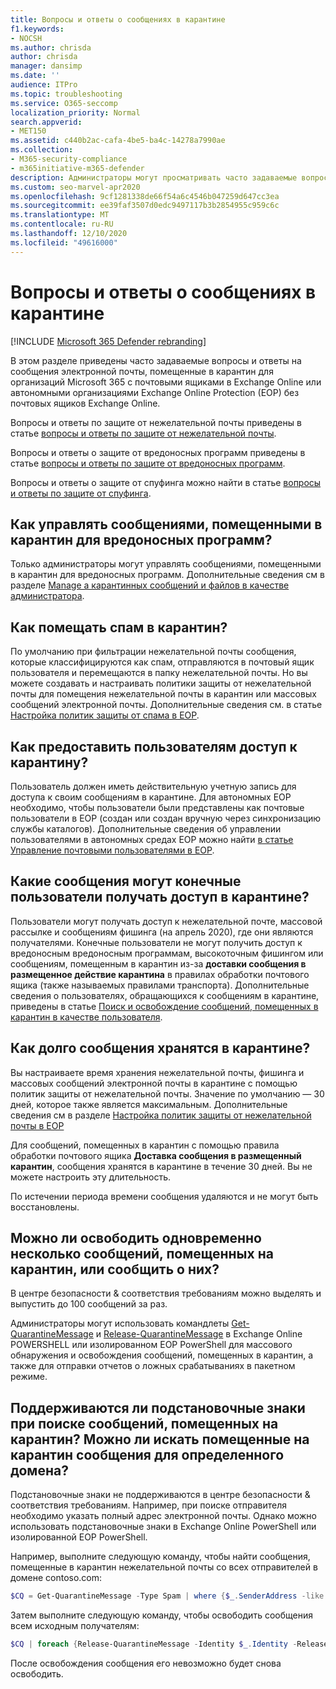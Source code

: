 ```yaml
---
title: Вопросы и ответы о сообщениях в карантине
f1.keywords:
- NOCSH
ms.author: chrisda
author: chrisda
manager: dansimp
ms.date: ''
audience: ITPro
ms.topic: troubleshooting
ms.service: O365-seccomp
localization_priority: Normal
search.appverid:
- MET150
ms.assetid: c440b2ac-cafa-4be5-ba4c-14278a7990ae
ms.collection:
- M365-security-compliance
- m365initiative-m365-defender
description: Администраторы могут просматривать часто задаваемые вопросы и ответы о сообщениях, помещенных в карантин, в Exchange Online Protection (EOP).
ms.custom: seo-marvel-apr2020
ms.openlocfilehash: 9cf1281338de66f54a6c4546b047259d647cc3ea
ms.sourcegitcommit: ee39faf3507d0edc9497117b3b2854955c959c6c
ms.translationtype: MT
ms.contentlocale: ru-RU
ms.lasthandoff: 12/10/2020
ms.locfileid: "49616000"
---
```

# <a name="quarantined-messages-faq"></a>Вопросы и ответы о сообщениях в карантине

[!INCLUDE [Microsoft 365 Defender rebranding](../includes/microsoft-defender-for-office.md)]


В этом разделе приведены часто задаваемые вопросы и ответы на сообщения электронной почты, помещенные в карантин для организаций Microsoft 365 с почтовыми ящиками в Exchange Online или автономными организациями Exchange Online Protection (EOP) без почтовых ящиков Exchange Online.

Вопросы и ответы по защите от нежелательной почты приведены в статье [вопросы и ответы по защите от нежелательной почты](anti-spam-protection-faq.md).

Вопросы и ответы о защите от вредоносных программ приведены в статье [вопросы и ответы по защите от вредоносных программ](anti-malware-protection-faq-eop.md).

Вопросы и ответы о защите от спуфинга можно найти в статье [вопросы и ответы по защите от спуфинга](anti-spoofing-protection-faq.md).

## <a name="how-do-i-manage-messages-that-were-quarantined-for-malware"></a>Как управлять сообщениями, помещенными в карантин для вредоносных программ?

Только администраторы могут управлять сообщениями, помещенными в карантин для вредоносных программ. Дополнительные сведения см в разделе [Manage a карантинных сообщений и файлов в качестве администратора](manage-quarantined-messages-and-files.md).

## <a name="how-do-i-quarantine-spam"></a>Как помещать спам в карантин?

По умолчанию при фильтрации нежелательной почты сообщения, которые классифицируются как спам, отправляются в почтовый ящик пользователя и перемещаются в папку нежелательной почты. Но вы можете создавать и настраивать политики защиты от нежелательной почты для помещения нежелательной почты в карантин или массовых сообщений электронной почты. Дополнительные сведения см. в статье [Настройка политик защиты от спама в EOP](configure-your-spam-filter-policies.md).

## <a name="how-do-i-give-users-access-to-the-quarantine"></a>Как предоставить пользователям доступ к карантину?

Пользователь должен иметь действительную учетную запись для доступа к своим сообщениям в карантине. Для автономных EOP необходимо, чтобы пользователи были представлены как почтовые пользователи в EOP (создан или создан вручную через синхронизацию службы каталогов). Дополнительные сведения об управлении пользователями в автономных средах EOP можно найти [в статье Управление почтовыми пользователями в EOP](manage-mail-users-in-eop.md).

## <a name="what-messages-can-end-users-access-in-quarantine"></a>Какие сообщения могут конечные пользователи получать доступ в карантине?

Пользователи могут получать доступ к нежелательной почте, массовой рассылке и сообщениям фишинга (на апрель 2020), где они являются получателями. Конечные пользователи не могут получить доступ к вредоносным вредоносным программам, высокоточным фишингом или сообщениям, помещенным в карантин из-за **доставки сообщения в размещенное действие карантина** в правилах обработки почтового ящика (также называемых правилами транспорта). Дополнительные сведения о пользователях, обращающихся к сообщениям в карантине, приведены в статье [Поиск и освобождение сообщений, помещенных в карантин в качестве пользователя](find-and-release-quarantined-messages-as-a-user.md).

## <a name="how-long-are-messages-kept-in-the-quarantine"></a>Как долго сообщения хранятся в карантине?

Вы настраиваете время хранения нежелательной почты, фишинга и массовых сообщений электронной почты в карантине с помощью политик защиты от нежелательной почты. Значение по умолчанию — 30 дней, которое также является максимальным. Дополнительные сведения см в разделе [Настройка политик защиты от нежелательной почты в EOP](configure-your-spam-filter-policies.md)

Для сообщений, помещенных в карантин с помощью правила обработки почтового ящика **Доставка сообщения в размещенный карантин**, сообщения хранятся в карантине в течение 30 дней. Вы не можете настроить эту длительность.

По истечении периода времени сообщения удаляются и не могут быть восстановлены.

## <a name="can-i-release-or-report-more-than-one-quarantined-message-at-a-time"></a>Можно ли освободить одновременно несколько сообщений, помещенных на карантин, или сообщить о них?

В центре безопасности & соответствия требованиям можно выделять и выпустить до 100 сообщений за раз.

Администраторы могут использовать командлеты [Get-QuarantineMessage](https://docs.microsoft.com/powershell/module/exchange/get-quarantinemessage) и [Release-QuarantineMessage](https://docs.microsoft.com/powershell/module/exchange/release-quarantinemessage) в Exchange Online POWERSHELL или изолированном EOP PowerShell для массового обнаружения и освобождения сообщений, помещенных в карантин, а также для отправки отчетов о ложных срабатываниях в пакетном режиме.

## <a name="are-wildcards-supported-when-searching-for-quarantined-messages-can-i-search-for-quarantined-messages-for-a-specific-domain"></a>Поддерживаются ли подстановочные знаки при поиске сообщений, помещенных на карантин? Можно ли искать помещенные на карантин сообщения для определенного домена?

Подстановочные знаки не поддерживаются в центре безопасности & соответствия требованиям. Например, при поиске отправителя необходимо указать полный адрес электронной почты. Однако можно использовать подстановочные знаки в Exchange Online PowerShell или изолированной EOP PowerShell.

Например, выполните следующую команду, чтобы найти сообщения, помещенные в карантин нежелательной почты со всех отправителей в домене contoso.com:

```powershell
$CQ = Get-QuarantineMessage -Type Spam | where {$_.SenderAddress -like "*@contoso.com"}
```

Затем выполните следующую команду, чтобы освободить сообщения всем исходным получателям:

```powershell
$CQ | foreach {Release-QuarantineMessage -Identity $_.Identity -ReleaseToAll}
```

После освобождения сообщения его невозможно будет снова освободить.
